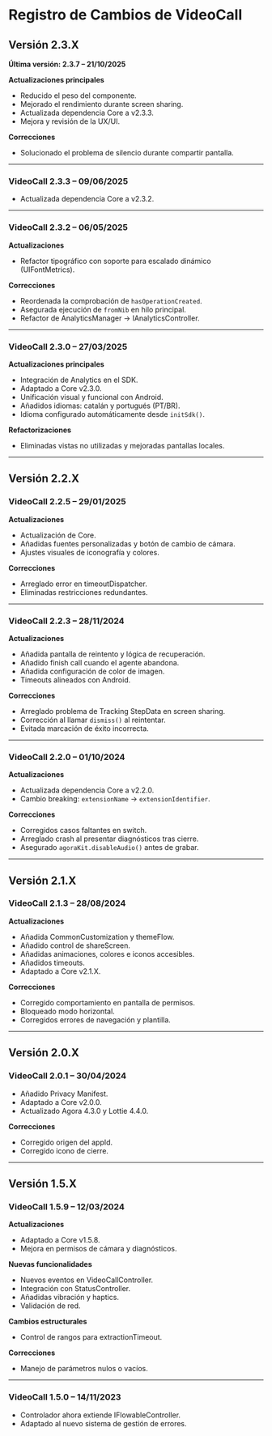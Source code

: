 # Registro de Cambios de VideoCall

## Versión 2.3.X  
**Última versión: 2.3.7 – 21/10/2025**

**Actualizaciones principales**
- Reducido el peso del componente.
- Mejorado el rendimiento durante screen sharing.
- Actualizada dependencia Core a v2.3.3.
- Mejora y revisión de la UX/UI.

**Correcciones**
- Solucionado el problema de silencio durante compartir pantalla.

---

### VideoCall 2.3.3 – 09/06/2025
- Actualizada dependencia Core a v2.3.2.

---

### VideoCall 2.3.2 – 06/05/2025
**Actualizaciones**
- Refactor tipográfico con soporte para escalado dinámico (UIFontMetrics).

**Correcciones**
- Reordenada la comprobación de `hasOperationCreated`.
- Asegurada ejecución de `fromNib` en hilo principal.
- Refactor de AnalyticsManager → IAnalyticsController.

---

### VideoCall 2.3.0 – 27/03/2025
**Actualizaciones principales**
- Integración de Analytics en el SDK.
- Adaptado a Core v2.3.0.
- Unificación visual y funcional con Android.
- Añadidos idiomas: catalán y portugués (PT/BR).
- Idioma configurado automáticamente desde `initSdk()`.

**Refactorizaciones**
- Eliminadas vistas no utilizadas y mejoradas pantallas locales.

---

## Versión 2.2.X

### VideoCall 2.2.5 – 29/01/2025
**Actualizaciones**
- Actualización de Core.
- Añadidas fuentes personalizadas y botón de cambio de cámara.
- Ajustes visuales de iconografía y colores.

**Correcciones**
- Arreglado error en timeoutDispatcher.
- Eliminadas restricciones redundantes.

---

### VideoCall 2.2.3 – 28/11/2024
**Actualizaciones**
- Añadida pantalla de reintento y lógica de recuperación.
- Añadido finish call cuando el agente abandona.
- Añadida configuración de color de imagen.
- Timeouts alineados con Android.

**Correcciones**
- Arreglado problema de Tracking StepData en screen sharing.
- Corrección al llamar `dismiss()` al reintentar.
- Evitada marcación de éxito incorrecta.

---

### VideoCall 2.2.0 – 01/10/2024
**Actualizaciones**
- Actualizada dependencia Core a v2.2.0.
- Cambio breaking: `extensionName` → `extensionIdentifier`.

**Correcciones**
- Corregidos casos faltantes en switch.
- Arreglado crash al presentar diagnósticos tras cierre.
- Asegurado `agoraKit.disableAudio()` antes de grabar.

---

## Versión 2.1.X

### VideoCall 2.1.3 – 28/08/2024
**Actualizaciones**
- Añadida CommonCustomization y themeFlow.
- Añadido control de shareScreen.
- Añadidas animaciones, colores e iconos accesibles.
- Añadidos timeouts.
- Adaptado a Core v2.1.X.

**Correcciones**
- Corregido comportamiento en pantalla de permisos.
- Bloqueado modo horizontal.
- Corregidos errores de navegación y plantilla.

---

## Versión 2.0.X

### VideoCall 2.0.1 – 30/04/2024
- Añadido Privacy Manifest.
- Adaptado a Core v2.0.0.
- Actualizado Agora 4.3.0 y Lottie 4.4.0.

**Correcciones**
- Corregido origen del appId.
- Corregido icono de cierre.

---

## Versión 1.5.X

### VideoCall 1.5.9 – 12/03/2024
**Actualizaciones**
- Adaptado a Core v1.5.8.
- Mejora en permisos de cámara y diagnósticos.

**Nuevas funcionalidades**
- Nuevos eventos en VideoCallController.
- Integración con StatusController.
- Añadidas vibración y haptics.
- Validación de red.

**Cambios estructurales**
- Control de rangos para extractionTimeout.

**Correcciones**
- Manejo de parámetros nulos o vacíos.

---

### VideoCall 1.5.0 – 14/11/2023
- Controlador ahora extiende IFlowableController.
- Adaptado al nuevo sistema de gestión de errores.
